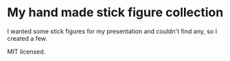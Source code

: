 # My hand made stick figure collection

I wanted some stick figures for my presentation and couldn't find any, so I created a few.

MIT licensed.
